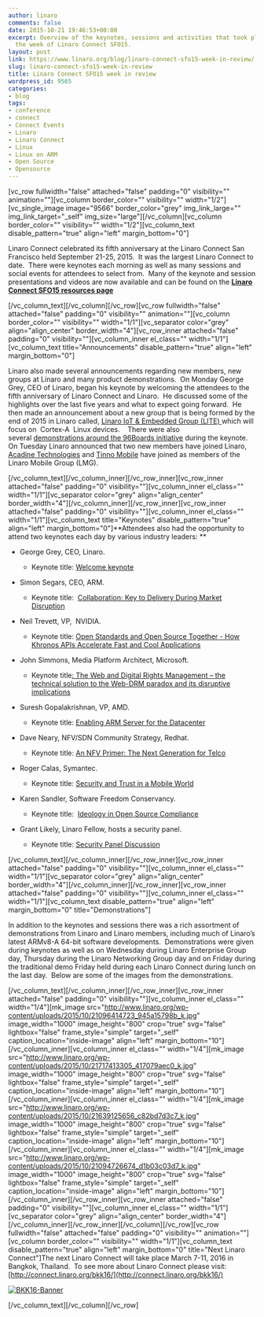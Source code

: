 ```yaml
---
author: linaro
comments: false
date: 2015-10-21 19:46:53+00:00
excerpt: Overview of the keynotes, sessions and activities that took place during
  the week of Linaro Connect SFO15.
layout: post
link: https://www.linaro.org/blog/linaro-connect-sfo15-week-in-review/
slug: linaro-connect-sfo15-week-in-review
title: Linaro Connect SFO15 week in review
wordpress_id: 9565
categories:
- blog
tags:
- conference
- connect
- Connect Events
- Linaro
- Linaro Connect
- Linux
- Linux on ARM
- Open Source
- Opensource
---
```


[vc_row fullwidth="false" attached="false" padding="0" visibility="" animation=""][vc_column border_color="" visibility="" width="1/2"][vc_single_image image="9566" border_color="grey" img_link_large="" img_link_target="_self" img_size="large"][/vc_column][vc_column border_color="" visibility="" width="1/2"][vc_column_text disable_pattern="true" align="left" margin_bottom="0"]


Linaro Connect celebrated its fifth anniversary at the Linaro Connect San Francisco held September 21-25, 2015.  It was the largest Linaro Connect to date.  There were keynotes each morning as well as many sessions and social events for attendees to select from.  Many of the keynote and session presentations and videos are now available and can be found on the **[Linaro Connect SFO15 resources page](http://connect.linaro.org/sfo15/)**


[/vc_column_text][/vc_column][/vc_row][vc_row fullwidth="false" attached="false" padding="0" visibility="" animation=""][vc_column border_color="" visibility="" width="1/1"][vc_separator color="grey" align="align_center" border_width="4"][vc_row_inner attached="false" padding="0" visibility=""][vc_column_inner el_class="" width="1/1"][vc_column_text title="Announcements" disable_pattern="true" align="left" margin_bottom="0"]


Linaro also made several announcements regarding new members, new groups at Linaro and many product demonstrations.  On Monday George Grey, CEO of Linaro, began his keynote by welcoming the attendees to the fifth anniversary of Linaro Connect and Linaro.  He discussed some of the highlights over the last five years and what to expect going forward.  He then made an announcement about a new group that is being formed by the end of 2015 in Linaro called, [Linaro IoT & Embedded Group (LITE) ](https://youtu.be/5viiqYeOATI?t=24m14s)which will focus on  Cortex-A  Linux devices.    There were also several [demonstrations around the 96Boards initiative](https://youtu.be/5viiqYeOATI?t=33m25s) during the keynote.   On Tuesday Linaro announced that two new members have joined Linaro, [Acadine Technologies](https://youtu.be/S3YMBLOTXSI?t=3m6s) and [Tinno Mobile](https://youtu.be/5viiqYeOATI?t=1h29m16s) have joined as members of the Linaro Mobile Group (LMG).


[/vc_column_text][/vc_column_inner][/vc_row_inner][vc_row_inner attached="false" padding="0" visibility=""][vc_column_inner el_class="" width="1/1"][vc_separator color="grey" align="align_center" border_width="4"][/vc_column_inner][/vc_row_inner][vc_row_inner attached="false" padding="0" visibility=""][vc_column_inner el_class="" width="1/1"][vc_column_text title="Keynotes" disable_pattern="true" align="left" margin_bottom="0"]**Attendees also had the opportunity to attend two keynotes each day by various industry leaders: **



	
  * George Grey, CEO, Linaro.

	
    * Keynote title: [Welcome keynote](https://www.youtube.com/watch?v=5viiqYeOATI&feature=youtu.be&t=50m55s)




	
  * Simon Segars, CEO, ARM.

	
    * Keynote title:  [Collaboration: Key to Delivery During Market Disruption](https://www.youtube.com/watch?v=5viiqYeOATI&feature=youtu.be&t=50m55s)




	
  * Neil Trevett, VP,  NVIDIA.

	
    * Keynote title: [Open Standards and Open Source Together - How Khronos APIs Accelerate Fast and Cool Applications](https://www.youtube.com/watch?v=S3YMBLOTXSI)




	
  * John Simmons, Media Platform Architect, Microsoft.

	
    * Keynote title[: The Web and Digital Rights Management – the technical solution to the Web-DRM paradox and its disruptive implications](https://www.youtube.com/watch?v=14YnkW6ZsI0)




	
  * Suresh Gopalakrishnan, VP, AMD.

	
    * Keynote title: [Enabling ARM Server for the Datacenter](https://youtu.be/apMkjg8tubw?t=8m7s)




	
  * Dave Neary, NFV/SDN Community Strategy, Redhat.

	
    * Keynote title: [An NFV Primer: The Next Generation for Telco](https://www.youtube.com/watch?v=9RPsaPr4mzg&feature=youtu.be&t=10m2s)




	
  * Roger Calas, Symantec.

	
    * Keynote title: [Security and Trust in a Mobile World](https://www.youtube.com/watch?v=HPooPahP5Co)




	
  * Karen Sandler, Software Freedom Conservancy.

	
    * Keynote title:  [Ideology in Open Source Compliance](https://www.youtube.com/watch?v=-GOCsXT8jas)




	
  * Grant Likely, Linaro Fellow, hosts a security panel.

	
    * Keynote title: [Security Panel Discussion](https://www.youtube.com/watch?v=KTeT6yC915Y)





[/vc_column_text][/vc_column_inner][/vc_row_inner][vc_row_inner attached="false" padding="0" visibility=""][vc_column_inner el_class="" width="1/1"][vc_separator color="grey" align="align_center" border_width="4"][/vc_column_inner][/vc_row_inner][vc_row_inner attached="false" padding="0" visibility=""][vc_column_inner el_class="" width="1/1"][vc_column_text disable_pattern="true" align="left" margin_bottom="0" title="Demonstrations"]


In addition to the keynotes and sessions there was a rich assortment of demonstrations from Linaro and Linaro members, including much of Linaro’s latest ARMv8-A 64-bit software developments.  Demonstrations were given during keynotes as well as on Wednesday during Linaro Enterprise Group day, Thursday during the Linaro Networking Group day and on Friday during the traditional demo Friday held during each Linaro Connect during lunch on the last day.  Below are some of the images from the demonstrations.


[/vc_column_text][/vc_column_inner][/vc_row_inner][vc_row_inner attached="false" padding="0" visibility=""][vc_column_inner el_class="" width="1/4"][mk_image src="http://www.linaro.org/wp-content/uploads/2015/10/21096414723_945a15798b_k.jpg" image_width="1000" image_height="800" crop="true" svg="false" lightbox="false" frame_style="simple" target="_self" caption_location="inside-image" align="left" margin_bottom="10"][/vc_column_inner][vc_column_inner el_class="" width="1/4"][mk_image src="http://www.linaro.org/wp-content/uploads/2015/10/21717413305_417079aec0_k.jpg" image_width="1000" image_height="800" crop="true" svg="false" lightbox="false" frame_style="simple" target="_self" caption_location="inside-image" align="left" margin_bottom="10"][/vc_column_inner][vc_column_inner el_class="" width="1/4"][mk_image src="http://www.linaro.org/wp-content/uploads/2015/10/21639125656_c82bd7d3c7_k.jpg" image_width="1000" image_height="800" crop="true" svg="false" lightbox="false" frame_style="simple" target="_self" caption_location="inside-image" align="left" margin_bottom="10"][/vc_column_inner][vc_column_inner el_class="" width="1/4"][mk_image src="http://www.linaro.org/wp-content/uploads/2015/10/21094726674_d1b03c03d7_k.jpg" image_width="1000" image_height="800" crop="true" svg="false" lightbox="false" frame_style="simple" target="_self" caption_location="inside-image" align="left" margin_bottom="10"][/vc_column_inner][/vc_row_inner][vc_row_inner attached="false" padding="0" visibility=""][vc_column_inner el_class="" width="1/1"][vc_separator color="grey" align="align_center" border_width="4"][/vc_column_inner][/vc_row_inner][/vc_column][/vc_row][vc_row fullwidth="false" attached="false" padding="0" visibility="" animation=""][vc_column border_color="" visibility="" width="1/1"][vc_column_text disable_pattern="true" align="left" margin_bottom="0" title="Next Linaro Connect"]The next Linaro Connect will take place March 7-11, 2016 in Bangkok, Thailand.  To see more about Linaro Connect please visit:  [http://connect.linaro.org/bkk16/](http://connect.linaro.org/bkk16/)

[![BKK16-Banner](http://www.linaro.org/wp-content/uploads/2015/07/BKK16-Banner-1024x320.jpg)](http://www.linaro.org/wp-content/uploads/2015/07/BKK16-Banner.jpg)

[/vc_column_text][/vc_column][/vc_row]
